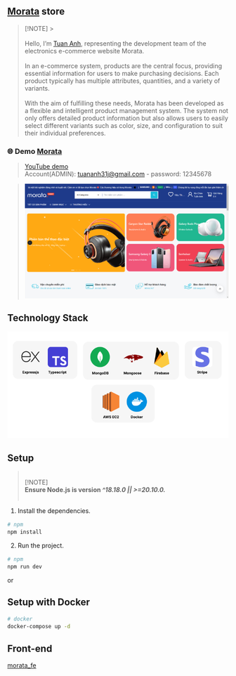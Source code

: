 ## <a href="http://morata.originalstore.id.vn/">Morata</a> store

> [!NOTE] ><br /><br />
> Hello, I’m <a href="https://github.com/tuananh31j">Tuan Anh</a>, representing the development team of the electronics e-commerce website Morata. <br /><br />
> In an e-commerce system, products are the central focus, providing essential information for users to make purchasing decisions. Each product typically has multiple attributes, quantities, and a variety of variants. <br /><br />
> With the aim of fulfilling these needs, Morata has been developed as a flexible and intelligent product management system. The system not only offers detailed product information but also allows users to easily select different variants such as color, size, and configuration to suit their individual preferences. <br />

### 🌐 Demo [Morata](http://morata.originalstore.id.vn/)

> [YouTube demo](https://www.youtube.com/watch?v=-QnXOd-N8yg) <br/>
> Account(ADMIN): tuananh31j@gmail.com - password: 12345678

> ![home](/docs/imgs/home.png)

## Technology Stack

![tech](/docs/imgs/betech.png)

## Setup

> <br/>[!NOTE]<br/> **Ensure Node.js is version <i>^18.18.0 || >=20.10.0.</i>**<br /><br />

1. Install the dependencies.

```bash
# npm
npm install
```

2. Run the project.

```bash
# npm
npm run dev
```

or

## Setup with Docker

```sh
# docker
docker-compose up -d
```

## Front-end

[morata_fe](https://github.com/tuananh31j/morata_fe)
